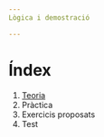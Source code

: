 ```yaml
---
Lògica i demostració

---
```


# Índex

1. [Teoria](log-dem.pdf)
2. Pràctica
3. Exercicis proposats
4. Test
